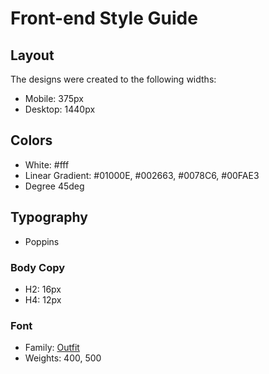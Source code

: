 # Front-end Style Guide

## Layout

The designs were created to the following widths:

- Mobile: 375px
- Desktop: 1440px

## Colors

- White: #fff
- Linear Gradient:  #01000E, #002663, #0078C6, #00FAE3
- Degree 45deg

## Typography
- Poppins

### Body Copy

- H2: 16px
- H4: 12px

### Font

- Family: [Outfit](https://fonts.google.com/specimen/Outfit)
- Weights: 400, 500
